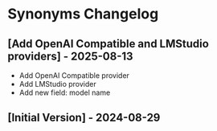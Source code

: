 # Synonyms Changelog

## [Add OpenAI Compatible and LMStudio providers] - 2025-08-13

- Add OpenAI Compatible provider
- Add LMStudio provider
- Add new field: model name

## [Initial Version] - 2024-08-29
